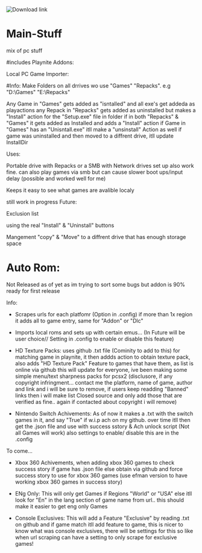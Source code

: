 <a style="text-decoration:none" href="https://github.com/Koriebonx98/Main-Stuff/raw/main/bin/publish/setup.exe">
    <img src="https://img.shields.io/badge/Download%20Installer-blue.svg?style=flat-round" alt="Download link" />
</a>

# Main-Stuff
mix of pc stuff

#includes
Playnite Addons:

Local PC Game Importer:
</a>

#Info:
</a>
Make Folders on all drrives wo use "Games" "Repacks". e.g "D:\Games" "E:\Repacks" 

</a>
Any Game in "Games" gets added as "isntalled" and all exe's get addeda as playactions

</a>
any Repack in "Repacks" gets added as uninstalled but makes a "Install" action for the "Setup.exe" file in folder 

</a>
if in both "Repacks" & "Games" it gets added as Installed and adds a "Install" action

</a>
if Game in "Games" has an "Unisntall.exe" itll make a "unsinstall" Action as well

</a>
if game was uninstalled and then moved to a diffrent drive, itll update InstallDir

</a>

Uses:
</a>

Portable drive with Repacks or a SMB with Network drives set up also work fine. can also play games via smb but can cause slower boot ups/input delay (possible and worked well for me)
</a>

Keeps it easy to see what games are avalible localy 
</a>


</a>
still work in progress

</a>
Future:
</a>

Exclusion list 
</a>

using the real "Install" & "Uninstall" buttons
</a>

Mangement "copy" & "Move" to a diffrent drive that has enough storage space 


# Auto Rom:
</a>
Not Released as of yet as im trying to sort some bugs but addon is 90% ready for first release

Info:
</a>

- Scrapes urls for each platfomr (Option in .config) if more than 1x region it adds all to game entry, same for "Addon" or "Dlc" 
</a>

- Imports local roms and sets up with certain emus... (In Future will be user choice// Setting in .config to enable or disable this feature)
</a>

- HD Texture Packs: uses github .txt file (Cominity to add to this) for matching game in playnite, it then addds action to obtain texture pack, also adds "HD Texture Pack" Feature to games that have them, as list is online via github this will update for everyone, ive been making some simple menu/text sharpness packs for pcsx2 (disclusore, if any copyright infringment... contact me the platform, name of game, author and link and i will be sure to remove, if users keep readding "Banned" links then i will make list Closed source and only add those that are verified as fine.. again if contacted about copyright i will remove)
</a>

- Nintendo Switch Achivements: As of now it makes a .txt with the switch games in it, and say "True" if w.i.p ach on my github. over time itll then get the .json file and use with success sstory & Ach unlock script (Not all Games will work) also settings to enable/ disable this are in the .config
</a>


To come...
</a>

- Xbox 360 Achivements, when adding xbox 360 games to check success story if game has .json file else obtain via github and force success story to use for xbox 360 games (use efman version to have working xbox 360 games in success story)
</a>

- ENg Only: This will only get Games if Regions "World" or "USA" else itll look for "En" in the lang section of game name from url.. this should make it easier to get eng only Games
</a>

- Console Exclusives: This will add a Feature "Exclusive" by reading .txt on github and if game match itll add feature to game, this is nicer to know what was console exclusives, there will be settings for this so like when url scraping can have a setting to only scrape for exclusive games!
 </a>
